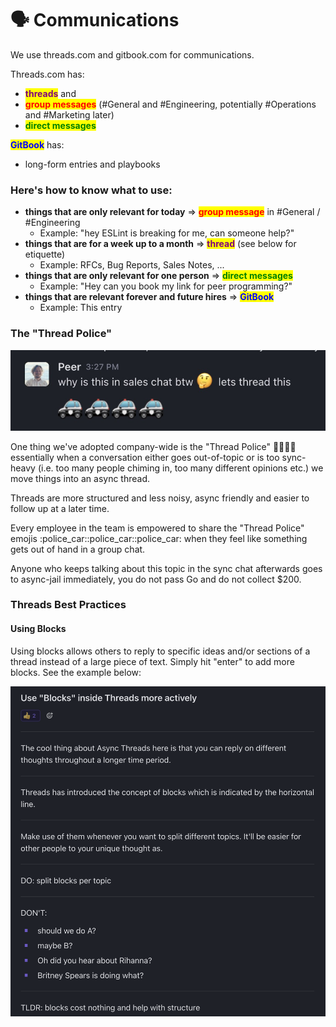 # 🗣 Communications

We use threads.com and gitbook.com for communications.

Threads.com has:

* <mark style="color:purple;">**threads**</mark> and
* <mark style="color:red;">**group messages**</mark> (#General and #Engineering, potentially #Operations and #Marketing later)
* <mark style="color:green;">**direct messages**</mark>

<mark style="color:blue;">**GitBook**</mark> has:&#x20;

* long-form entries and playbooks

### Here's how to know what to use:

* **things that are only relevant for today** => <mark style="color:red;">**group message**</mark> in #General / #Engineering
  * Example: "hey ESLint is breaking for me, can someone help?"&#x20;
* **things that are for a week up to a month** => <mark style="color:purple;">**thread**</mark> (see below for etiquette)
  * Example: RFCs, Bug Reports, Sales Notes, ...
* **things that are only relevant for one person** => <mark style="color:green;">**direct messages**</mark>
  * Example: "Hey can you book my link for peer programming?"
* **things that are relevant forever and future hires** => <mark style="color:blue;">**GitBook**</mark>
  * Example: This entry

### The "Thread Police"

![](<../.gitbook/assets/image (26).png>)

One thing we've adopted company-wide is the "Thread Police" 🚓🚓🚓🚓  essentially when a conversation either goes out-of-topic or is too sync-heavy (i.e. too many people chiming in, too many different opinions etc.) we move things into an async thread.&#x20;

Threads are more structured and less noisy, async friendly and easier to follow up at a later time.

Every employee in the team is empowered to share the "Thread Police" emojis :police\_car::police\_car::police\_car: when they feel like something gets out of hand in a group chat.

Anyone who keeps talking about this topic in the sync chat afterwards goes to async-jail immediately, you do not pass Go and do not collect $200.



### Threads Best Practices



#### Using Blocks

Using blocks allows others to reply to specific ideas and/or sections of a thread instead of a large piece of text. Simply hit "enter" to add more blocks. See the example below:

![](<../.gitbook/assets/CleanShot 2023-09-27 at 15.19.05@2x.png>)[\
](https://twitter.com/peer\_rich/status/1706677503136280888)[\
](https://twitter.com/peer\_rich/status/1706677416993620440)
